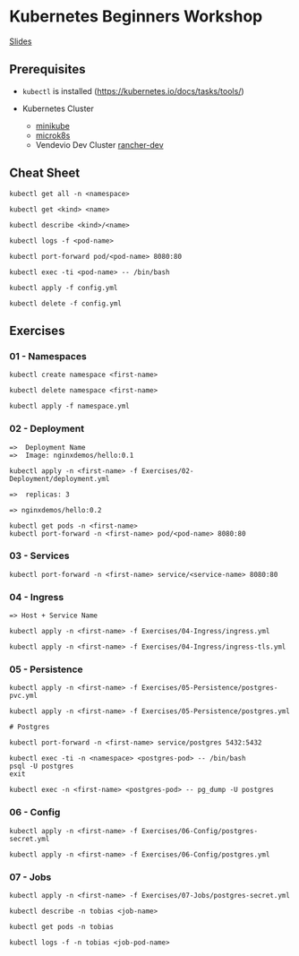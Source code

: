 # Kubernetes Beginners Workshop

[Slides](https://docs.google.com/presentation/d/1_UQWk4VRxfT7Iml62Ja-55YXqbf_vh3spX4B_4AV104/edit?usp=sharing)

## Prerequisites 

- `kubectl` is installed (https://kubernetes.io/docs/tasks/tools/)

- Kubernetes Cluster
    - [minikube](https://minikube.sigs.k8s.io/)
    - [microk8s](https://microk8s.io/)
    - Vendevio Dev Cluster [rancher-dev](https://cluster.vendev.io)

## Cheat Sheet

    kubectl get all -n <namespace>

    kubectl get <kind> <name>

    kubectl describe <kind>/<name>

    kubectl logs -f <pod-name>

    kubectl port-forward pod/<pod-name> 8080:80

    kubectl exec -ti <pod-name> -- /bin/bash

    kubectl apply -f config.yml

    kubectl delete -f config.yml


## Exercises

### 01 - Namespaces

    kubectl create namespace <first-name>

    kubectl delete namespace <first-name>

    kubectl apply -f namespace.yml

### 02 - Deployment

    =>  Deployment Name
    =>  Image: nginxdemos/hello:0.1

    kubectl apply -n <first-name> -f Exercises/02-Deployment/deployment.yml 

    =>  replicas: 3

    => nginxdemos/hello:0.2

    kubectl get pods -n <first-name>
    kubectl port-forward -n <first-name> pod/<pod-name> 8080:80

### 03 - Services

    kubectl port-forward -n <first-name> service/<service-name> 8080:80

### 04 - Ingress

    => Host + Service Name

    kubectl apply -n <first-name> -f Exercises/04-Ingress/ingress.yml 

    kubectl apply -n <first-name> -f Exercises/04-Ingress/ingress-tls.yml 

### 05 - Persistence

    kubectl apply -n <first-name> -f Exercises/05-Persistence/postgres-pvc.yml

    kubectl apply -n <first-name> -f Exercises/05-Persistence/postgres.yml 

    # Postgres

    kubectl port-forward -n <first-name> service/postgres 5432:5432

    kubectl exec -ti -n <namespace> <postgres-pod> -- /bin/bash
    psql -U postgres
    exit

    kubectl exec -n <first-name> <postgres-pod> -- pg_dump -U postgres

### 06 - Config

    kubectl apply -n <first-name> -f Exercises/06-Config/postgres-secret.yml

    kubectl apply -n <first-name> -f Exercises/06-Config/postgres.yml

### 07 - Jobs

    kubectl apply -n <first-name> -f Exercises/07-Jobs/postgres-secret.yml

    kubectl describe -n tobias <job-name>

    kubectl get pods -n tobias

    kubectl logs -f -n tobias <job-pod-name>